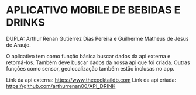 # APLICATIVO MOBILE DE BEBIDAS E DRINKS

DUPLA: Arthur Renan Gutierrez Dias Pereira e Guilherme Matheus de Jesus de Araujo.

O aplicativo tem como função básica buscar dados da api externa e retorná-los. 
Também deve buscar dados da nossa api que foi criada.
Outras funções como sensor, geolocalização também estão inclusas no app.

Link da api externa: https://www.thecocktaildb.com
Link da api criada: https://github.com/arthurrenan00/API_DRINK
